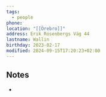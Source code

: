```yaml
---
tags:
  - people
phone: 
location: "[[Örebro]]"
address: Erik Rosenbergs Väg 44
lastname: Wallin
birthday: 2023-02-17
modified: 2024-09-15T17:20:23+02:00
---
```

 ## Notes

- 
